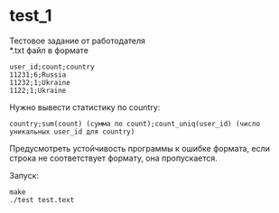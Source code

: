 # test_1
Тестовое задание от работодателя  
\*.txt файл в формате  
```
user_id;count;country
11231;6;Russia
11232;1;Ukraine
1122;1;Ukraine
``` 
Нужно вывести статистику по country:  
```
country;sum(count) (сумма по count);count_uniq(user_id) (число уникальных user_id для country)
``` 
Предусмотреть устойчивость программы к ошибке формата, если строка не соответствует формату, она пропускается.  

Запуск:  
```
make 
./test test.text
```
